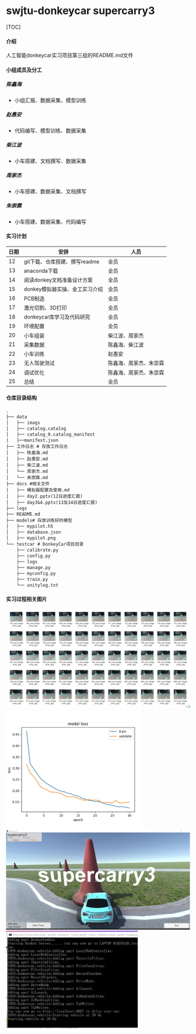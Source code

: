 # swjtu-donkeycar  supercarry3

[TOC]

#### 介绍

人工智能donkeycar实习项目第三组的README.md文件

#### 小组成员及分工

##### 陈鑫海

- 小组汇报、数据采集、模型训练

##### 赵愚安

- 代码编写、模型训练、数据采集

##### 柴江波

- 小车搭建、文档撰写、数据采集

##### 周家杰

- 小车搭建、数据采集、文档撰写

##### 朱崇霖

-  小车搭建、数据采集、代码编写

#### 实习计划

| 日期 | 安排                           | 人员                   |
| ---- | ------------------------------ | ---------------------- |
| 12   | git下载、仓库搭建、撰写readme  | 全员                   |
| 13   | anaconda下载                   | 全员                   |
| 14   | 阅读donkey文档准备设计方案     | 全员                   |
| 15   | donkey模拟器实操、金工实习介绍 | 全员                   |
| 16   | PCB制造                        | 全员                   |
| 17   | 激光切割、3D打印               | 全员                   |
| 18   | donkeycar库学习及代码研究      | 全员                   |
| 19   | 环境配置                       | 全员                   |
| 20   | 小车组装                       | 柴江波、周家杰         |
| 21   | 采集数据                       | 陈鑫海、柴江波         |
| 22   | 小车训练                       | 赵愚安                 |
| 23   | 无人驾驶测试                   | 陈鑫海、周家杰、朱崇霖 |
| 24   | 调试优化                       | 陈鑫海、周家杰、朱崇霖 |
| 25   | 总结                           | 全员                   |



#### 仓库目录结构

```
.
├── data
│   ├── imags
│   ├── catalog.catalog
│   ├── catalog_0.catalog_manifest
|   ├──manifest.json
├── 工作日志 # 存放工作日志
│   ├── 陈鑫海.md
│   ├── 赵愚安.md
│   ├── 柴江波.md
│   └── 周家杰.md
│   └── 朱崇霖.md
├── docs #相关文件
│   ├── 模拟器配置及使用.md 
│   ├── day2.pptx(12日进度汇报)
│   ├── day3&4.pptx(13及14日进度汇报)
├── logs
├── README.md
├── models# 存放训练好的模型
│   ├── mypilot.h5
│   ├── database.json
│   ├── mypilot.png
└── testcar # DonkeyCar项目目录
    ├── calibrate.py
    ├── config.py
    ├── logs
    ├── manage.py
    ├── myconfig.py
    ├── train.py
    └── unitylog.txt
```



#### 实习过程相关图片

<img src="./1.png" style="zoom:50%;" />

<img src="./2.png" style="zoom:50%;" />



<img src="./3.png" style="zoom: 50%;" />

<img src="./4.png" style="zoom: 50%;" />